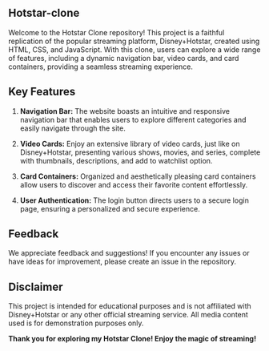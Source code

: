 ## Hotstar-clone
Welcome to the Hotstar Clone repository! This project is a faithful replication of the popular streaming platform, Disney+Hotstar, created using HTML, CSS, and JavaScript. With this clone, users can explore a wide range of features, including a dynamic navigation bar, video cards, and card containers, providing a seamless streaming experience.

## Key Features

1. **Navigation Bar:** The website boasts an intuitive and responsive navigation bar that enables users to explore different categories and easily navigate through the site.

2. **Video Cards:** Enjoy an extensive library of video cards, just like on Disney+Hotstar, presenting various shows, movies, and series, complete with thumbnails, descriptions, and add to watchlist option.

3. **Card Containers:** Organized and aesthetically pleasing card containers allow users to discover and access their favorite content effortlessly.

4. **User Authentication:** The login button directs users to a secure login page, ensuring a personalized and secure experience.

## Feedback

We appreciate feedback and suggestions! If you encounter any issues or have ideas for improvement, please create an issue in the repository.

## Disclaimer

This project is intended for educational purposes and is not affiliated with Disney+Hotstar or any other official streaming service. All media content used is for demonstration purposes only.

**Thank you for exploring my Hotstar Clone! Enjoy the magic of streaming!**
